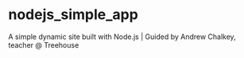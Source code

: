 # nodejs_simple_app
A simple dynamic site built with Node.js | Guided by Andrew Chalkey, teacher @ Treehouse

